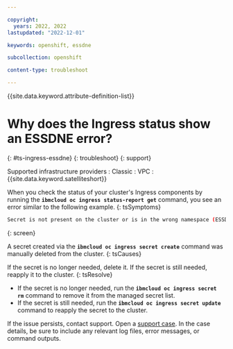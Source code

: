 ```yaml
---

copyright: 
  years: 2022, 2022
lastupdated: "2022-12-01"

keywords: openshift, essdne

subcollection: openshift

content-type: troubleshoot

---
```


{{site.data.keyword.attribute-definition-list}}


# Why does the Ingress status show an ESSDNE error?
{: #ts-ingress-essdne}
{: troubleshoot}
{: support}

Supported infrastructure providers
:   Classic
:   VPC
:   {{site.data.keyword.satelliteshort}}

When you check the status of your cluster's Ingress components by running the **`ibmcloud oc ingress status-report get`** command, you see an error similar to the following example.
{: tsSymptoms}

```sh
Secret is not present on the cluster or is in the wrong namespace (ESSDNE).
```
{: screen}

A secret created via the **`ibmcloud oc ingress secret create`** command was manually deleted from the cluster.
{: tsCauses}

If the secret is no longer needed, delete it. If the secret is still needed, reapply it to the cluster.
{: tsResolve}


- If the secret is no longer needed, run the **`ibmcloud oc ingress secret rm`** command to remove it from the managed secret list.
- If the secret is still needed, run the **`ibmcloud oc ingress secret update`** command to reapply the secret to the cluster.


If the issue persists, contact support. Open a [support case](/docs/get-support?topic=get-support-using-avatar). In the case details, be sure to include any relevant log files, error messages, or command outputs.



